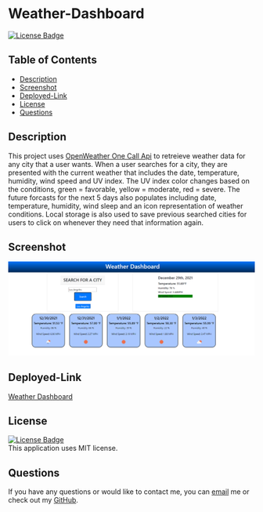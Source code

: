 # Weather-Dashboard

[![License Badge](https://img.shields.io/static/v1?label=License&message=MIT&color=blue&?style=plastic&link=https://choosealicense.com/licenses/mit/)](https://choosealicense.com/licenses/mit/)

## Table of Contents
 - [Description](#Description)
 - [Screenshot](#Screenshot)
 - [Deployed-Link](#Deployed-Link)
 - [License](#License)
 - [Questions](#Questions)

## Description
This project uses [OpenWeather One Call Api](https://openweathermap.org/api/one-call-api) to retreieve weather data for any city that a user wants.
When a user searches for a city, they are presented with the current weather that includes the date, temperature, humidity, wind speed and UV index. The
UV index color changes based on the conditions, green = favorable, yellow = moderate, red = severe. The future forcasts for the next 5 days also populates
including date, temperature, humidity, wind sleep and an icon representation of weather conditions. Local storage is also used to save previous searched 
cities for users to click on whenever they need that information again. 


## Screenshot
![](https://github.com/NicoleWrz/Weather-Dashboard/blob/52cb3a6e5042fd8a2098d20aba4781b01c2d94ae/assets/images/weatherSS.png)
  
## Deployed-Link
[Weather Dashboard](https://nicolewrz.github.io/Weather-Dashboard/)

## License
[![License Badge](https://img.shields.io/static/v1?label=License&message=MIT&color=blue&?style=plastic&link=https://choosealicense.com/licenses/mit/)](https://choosealicense.com/licenses/mit/)
</br>
This application uses MIT license. 

## Questions 
If you have any questions or would like to contact me, you can [email](mailto:nicolewrz@gmail.com) me
or check out my [GitHub](https://github.com/nicolewrz).
